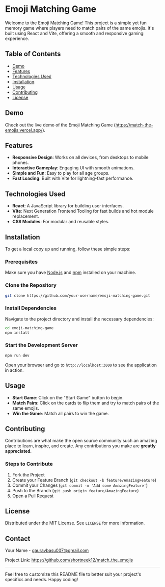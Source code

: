 # Emoji Matching Game

Welcome to the Emoji Matching Game! This project is a simple yet fun memory game where players need to match pairs of the same emojis. It's built using React and Vite, offering a smooth and responsive gaming experience.

## Table of Contents
- [Demo](#demo)
- [Features](#features)
- [Technologies Used](#technologies-used)
- [Installation](#installation)
- [Usage](#usage)
- [Contributing](#contributing)
- [License](#license)

## Demo
Check out the live demo of the Emoji Matching Game (https://match-the-emojis.vercel.app/).

## Features
- **Responsive Design**: Works on all devices, from desktops to mobile phones.
- **Interactive Gameplay**: Engaging UI with smooth animations.
- **Simple and Fun**: Easy to play for all age groups.
- **Fast Loading**: Built with Vite for lightning-fast performance.

## Technologies Used
- **React**: A JavaScript library for building user interfaces.
- **Vite**: Next Generation Frontend Tooling for fast builds and hot module replacement.
- **CSS Modules**: For modular and reusable styles.

## Installation
To get a local copy up and running, follow these simple steps:

### Prerequisites
Make sure you have [Node.js](https://nodejs.org/) and [npm](https://www.npmjs.com/) installed on your machine.

### Clone the Repository
```bash
git clone https://github.com/your-username/emoji-matching-game.git
```

### Install Dependencies
Navigate to the project directory and install the necessary dependencies:
```bash
cd emoji-matching-game
npm install
```

### Start the Development Server
```bash
npm run dev
```
Open your browser and go to `http://localhost:3000` to see the application in action.

## Usage
- **Start Game**: Click on the "Start Game" button to begin.
- **Match Pairs**: Click on the cards to flip them and try to match pairs of the same emojis.
- **Win the Game**: Match all pairs to win the game.

## Contributing
Contributions are what make the open source community such an amazing place to learn, inspire, and create. Any contributions you make are **greatly appreciated**.

### Steps to Contribute
1. Fork the Project
2. Create your Feature Branch (`git checkout -b feature/AmazingFeature`)
3. Commit your Changes (`git commit -m 'Add some AmazingFeature'`)
4. Push to the Branch (`git push origin feature/AmazingFeature`)
5. Open a Pull Request

## License
Distributed under the MIT License. See `LICENSE` for more information.

## Contact
Your Name - gauravbasu007@gmail.com

Project Link: https://github.com/shortneek12/match_the_emojis

---

Feel free to customize this README file to better suit your project's specifics and needs. Happy coding!
